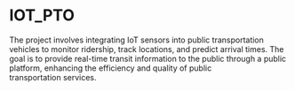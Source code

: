 # IOT_PTO
The project involves integrating IoT sensors into public transportation vehicles to monitor ridership, track locations, and predict arrival times. The goal is to provide real-time transit information to the public through a public platform, enhancing the efficiency and quality of public transportation services.
